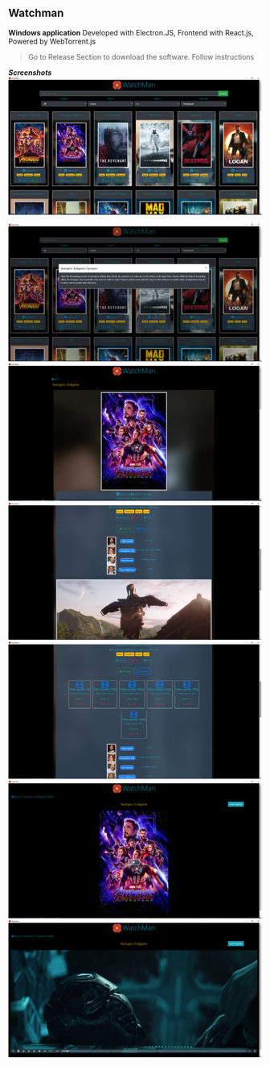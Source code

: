 ## Watchman

**Windows application**
Developed with Electron.JS, Frontend with React.js, Powered by WebTorrent.js

> Go to Release Section to download the software.
> Follow instructions

***Screenshots***
![Home](https://raw.githubusercontent.com/sihan010/Watchman/master/Screenshot%20%281%29.png)

![Synopsis](https://raw.githubusercontent.com/sihan010/Watchman/master/Screenshot%20%282%29.png)![Details Page](https://raw.githubusercontent.com/sihan010/Watchman/master/Screenshot%20%283%29.png)![Details Page 2](https://raw.githubusercontent.com/sihan010/Watchman/master/Screenshot%20%284%29.png)![Releases](https://raw.githubusercontent.com/sihan010/Watchman/master/Screenshot%20%285%29.png)![Stream Page](https://raw.githubusercontent.com/sihan010/Watchman/master/Screenshot%20%286%29.png)![Stream Player](https://raw.githubusercontent.com/sihan010/Watchman/master/Screenshot%20%287%29.png)